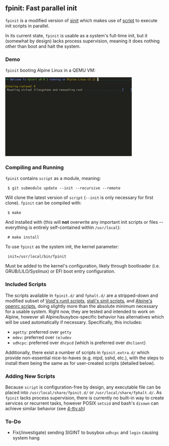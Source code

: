 ## fpinit: Fast parallel init

`fpinit` is a modified version of [sinit](https://core.suckless.org/sinit) which makes use of [script](https://github.com/Cubified/script) to execute init scripts in parallel.

In its current state, `fpinit` is usable as a system's full-time init, but it (somewhat by design) lacks process supervision, meaning it does nothing other than boot and halt the system.

### Demo

`fpinit` booting Alpine Linux in a QEMU VM:

![demo.gif](https://github.com/Cubified/fpinit/blob/master/demo.gif)

### Compiling and Running

`fpinit` contains `script` as a module, meaning:

     $ git submodule update --init --recursive --remote

Will clone the latest version of `script` (`--init` is only necessary for first clone).  `fpinit` can be compiled with:

     $ make

And installed with (this will **not** overwrite any important init scripts or files -- everything is entirely self-contained within `/usr/local`):

     # make install

To use `fpinit` as the system init, the kernel parameter:

     init=/usr/local/bin/fpinit

Must be added to the kernel's configuration, likely through bootloader (i.e. GRUB/LILO/Syslinux) or EFI boot entry configuration.

### Included Scripts

The scripts available in `fpinit.d/` and `fphalt.d/` are a stripped-down and modified subset of [Void's runit scripts](https://github.com/void-linux/void-runit), [stali's sinit scripts](http://r-36.net/scm/stali-init/files.html), and [Alpine's openrc scripts](https://git.alpinelinux.org/aports/tree/main/busybox-initscripts), doing slightly more than the absolute minimum necessary for a usable system.  Right now, they are tested and intended to work on Alpine, however all Alpine/busybox-specific behavior has alternatives which will be used automatically if necessary.  Specifically, this includes:

- `agetty`:  preferred over `getty`
- `mdev`:  preferred over `(e)udev`
- `udhcpc`: preferred over `dhcpcd` (which is preferred over `dhclient`)

Additionally, there exist a number of scripts in `fpinit.extra.d/` which provide non-essential nice-to-haves (e.g. ntpd, sshd, etc.), with the steps to install them being the same as for user-created scripts (detailed below).

### Adding New Scripts

Because `script` is configuration-free by design, any executable file can be placed into `/usr/local/share/fpinit.d/` or `/usr/local/share/fphalt.d/`.  As `fpinit` lacks process supervision, there is currently no built-in way to create services or recurrent tasks, however POSIX `setsid` and bash's `disown` can achieve similar behavior (see [4-tty.sh](https://github.com/Cubified/fpinit/blob/master/fpinit.d/4-tty.sh)) 

### To-Do

- Fix(/investigate) sending SIGINT to busybox `udhcpc` and `login` causing system hang
